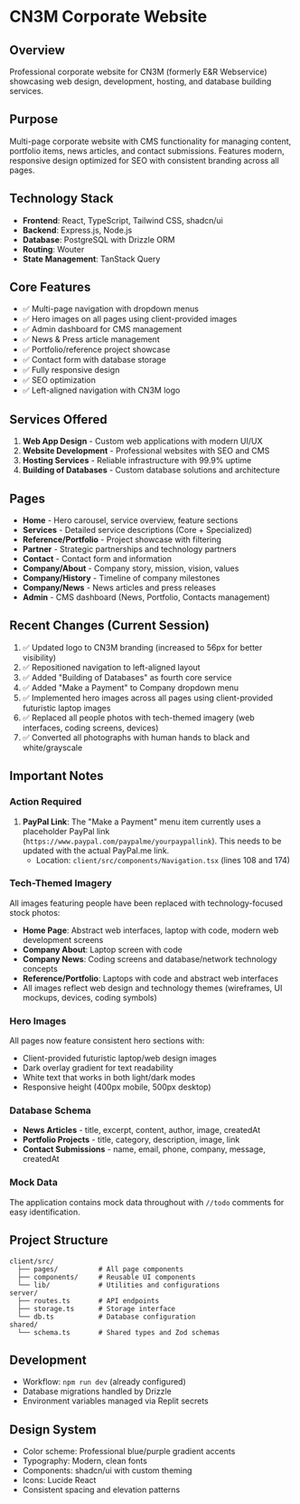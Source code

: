 # CN3M Corporate Website

## Overview
Professional corporate website for CN3M (formerly E&R Webservice) showcasing web design, development, hosting, and database building services.

## Purpose
Multi-page corporate website with CMS functionality for managing content, portfolio items, news articles, and contact submissions. Features modern, responsive design optimized for SEO with consistent branding across all pages.

## Technology Stack
- **Frontend**: React, TypeScript, Tailwind CSS, shadcn/ui
- **Backend**: Express.js, Node.js
- **Database**: PostgreSQL with Drizzle ORM
- **Routing**: Wouter
- **State Management**: TanStack Query

## Core Features
- ✅ Multi-page navigation with dropdown menus
- ✅ Hero images on all pages using client-provided images
- ✅ Admin dashboard for CMS management
- ✅ News & Press article management
- ✅ Portfolio/reference project showcase
- ✅ Contact form with database storage
- ✅ Fully responsive design
- ✅ SEO optimization
- ✅ Left-aligned navigation with CN3M logo

## Services Offered
1. **Web App Design** - Custom web applications with modern UI/UX
2. **Website Development** - Professional websites with SEO and CMS
3. **Hosting Services** - Reliable infrastructure with 99.9% uptime
4. **Building of Databases** - Custom database solutions and architecture

## Pages
- **Home** - Hero carousel, service overview, feature sections
- **Services** - Detailed service descriptions (Core + Specialized)
- **Reference/Portfolio** - Project showcase with filtering
- **Partner** - Strategic partnerships and technology partners
- **Contact** - Contact form and information
- **Company/About** - Company story, mission, vision, values
- **Company/History** - Timeline of company milestones
- **Company/News** - News articles and press releases
- **Admin** - CMS dashboard (News, Portfolio, Contacts management)

## Recent Changes (Current Session)
1. ✅ Updated logo to CN3M branding (increased to 56px for better visibility)
2. ✅ Repositioned navigation to left-aligned layout
3. ✅ Added "Building of Databases" as fourth core service
4. ✅ Added "Make a Payment" to Company dropdown menu
5. ✅ Implemented hero images across all pages using client-provided futuristic laptop images
6. ✅ Replaced all people photos with tech-themed imagery (web interfaces, coding screens, devices)
7. ✅ Converted all photographs with human hands to black and white/grayscale

## Important Notes

### Action Required
1. **PayPal Link**: The "Make a Payment" menu item currently uses a placeholder PayPal link (`https://www.paypal.com/paypalme/yourpaypallink`). This needs to be updated with the actual PayPal.me link.
   - Location: `client/src/components/Navigation.tsx` (lines 108 and 174)

### Tech-Themed Imagery
All images featuring people have been replaced with technology-focused stock photos:
- **Home Page**: Abstract web interfaces, laptop with code, modern web development screens
- **Company About**: Laptop screen with code
- **Company News**: Coding screens and database/network technology concepts
- **Reference/Portfolio**: Laptops with code and abstract web interfaces
- All images reflect web design and technology themes (wireframes, UI mockups, devices, coding symbols)

### Hero Images
All pages now feature consistent hero sections with:
- Client-provided futuristic laptop/web design images
- Dark overlay gradient for text readability
- White text that works in both light/dark modes
- Responsive height (400px mobile, 500px desktop)

### Database Schema
- **News Articles** - title, excerpt, content, author, image, createdAt
- **Portfolio Projects** - title, category, description, image, link
- **Contact Submissions** - name, email, phone, company, message, createdAt

### Mock Data
The application contains mock data throughout with `//todo` comments for easy identification.

## Project Structure
```
client/src/
  ├── pages/          # All page components
  ├── components/     # Reusable UI components
  └── lib/            # Utilities and configurations
server/
  ├── routes.ts       # API endpoints
  ├── storage.ts      # Storage interface
  └── db.ts           # Database configuration
shared/
  └── schema.ts       # Shared types and Zod schemas
```

## Development
- Workflow: `npm run dev` (already configured)
- Database migrations handled by Drizzle
- Environment variables managed via Replit secrets

## Design System
- Color scheme: Professional blue/purple gradient accents
- Typography: Modern, clean fonts
- Components: shadcn/ui with custom theming
- Icons: Lucide React
- Consistent spacing and elevation patterns

